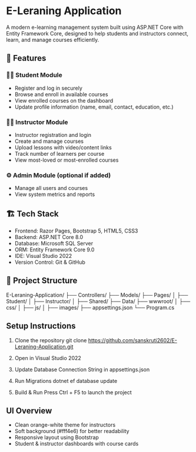 # E-Leraning Application

A modern e-learning management system built using ASP.NET Core with Entity Framework Core, designed to help students and instructors connect, learn, and manage courses efficiently.

## 🚀 Features

### 👩‍🎓 Student Module
- Register and log in securely
- Browse and enroll in available courses
- View enrolled courses on the dashboard
- Update profile information (name, email, contact, education, etc.)

### 👨‍🏫 Instructor Module
- Instructor registration and login
- Create and manage courses
- Upload lessons with video/content links
- Track number of learners per course
- View most-loved or most-enrolled courses

### ⚙️ Admin Module (optional if added)
- Manage all users and courses
- View system metrics and reports

## 🏗️ Tech Stack
- Frontend: Razor Pages, Bootstrap 5, HTML5, CSS3
- Backend: ASP.NET Core 8.0
- Database: Microsoft SQL Server
- ORM: Entity Framework Core 9.0
- IDE: Visual Studio 2022
- Version Control: Git & GitHub

## 📂 Project Structure
E-Leraning-Application/
├── Controllers/
├── Models/
├── Pages/
│   ├── Student/
│   ├── Instructor/
│   ├── Shared/
├── Data/
├── wwwroot/
│   ├── css/
│   ├── js/
│   ├── images/
├── appsettings.json
└── Program.cs

##  Setup Instructions
1. Clone the repository
   git clone https://github.com/sanskruti2602/E-Leraning-Application.git

2. Open in Visual Studio 2022

3. Update Database Connection String in appsettings.json

4. Run Migrations
   dotnet ef database update

5. Build & Run
   Press Ctrl + F5 to launch the project

##  UI Overview
- Clean orange-white theme for instructors
- Soft background (#fff4e6) for better readability
- Responsive layout using Bootstrap
- Student & instructor dashboards with course cards

